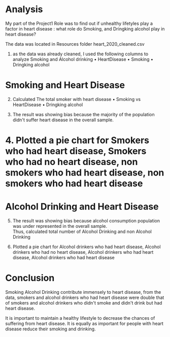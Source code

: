 # Analysis
My part of the Project1 Role was to find out if unhealthy lifetyles play a factor in heart disease :
what role do Smoking, and Dringking alcohol play in heart disease?


The data was located in Resources folder heart_2020_cleaned.csv


1. as the data was already cleaned, I used the following columns to analyze Smoking and Alcohol drinking 
•	HeartDisease
•	Smoking
•	Dringking alcohol

# Smoking and Heart Disease

2. Calculated The total smoker with heart disease
•	Smoking vs HeartDisease
•	Dringking alcohol


3. The result was showing bias because the majority of the population didn't suffer heart disease in the overall sample.  
	


# 4. Plotted a pie chart for Smokers who had heart disease, Smokers who had no heart disease, non smokers who had heart disease, non smokers who had heart disease

######

# Alcohol Drinking and Heart Disease

5. The result was showing bias because alcohol consumption population was under represented in the overall sample.  
	Thus, calculated total number of Alcohol Drinking and non Alcohol Drinking



6. Plotted a pie chart for Alcohol drinkers who had heart disease, Alcohol drinkers  who had no heart disease, Alcohol drinkers  who had heart disease, Alcohol drinkers  who had heart disease

# Conclusion 
Smoking Alcohol Drinking contribute immensely to heart disease, from the data, smokers and alcohol drinkers who had heart disease were double that of smokers and alcohol drinkers who didn't smoke and didn't drink but had heart disease.

It is important to maintain a healthy lifestyle to decrease the chances of suffering from heart disease. It is equally as important for people with heart disease reduce their smoking and drinking.
		
		
